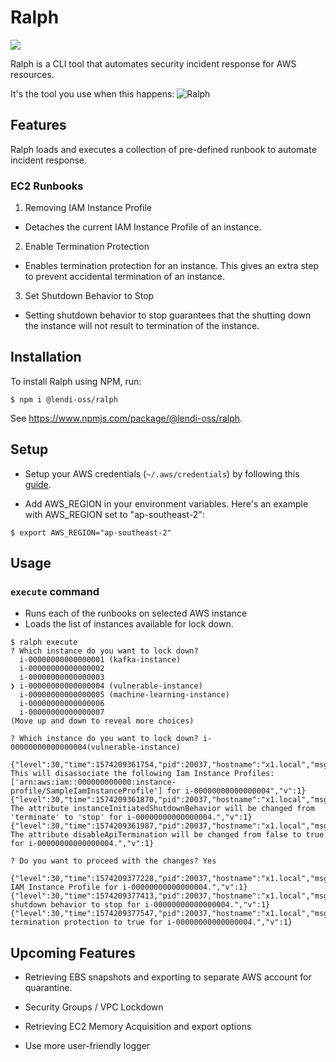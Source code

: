 # Ralph

![](https://github.com/lendi-au/Ralph/workflows/Build/badge.svg)

Ralph is a CLI tool that automates security incident response for AWS resources.

It's the tool you use when this happens:
![Ralph](./img/ralph.jpg "Ralph")

## Features

Ralph loads and executes a collection of pre-defined runbook to automate incident response.

### EC2 Runbooks

1. Removing IAM Instance Profile

- Detaches the current IAM Instance Profile of an instance.

2. Enable Termination Protection

- Enables termination protection for an instance. This gives an extra step to prevent accidental termination of an instance.

3. Set Shutdown Behavior to Stop

- Setting shutdown behavior to stop guarantees that the shutting down the instance will not result to termination of the instance.

## Installation

To install Ralph using NPM, run:

```lang=bash
$ npm i @lendi-oss/ralph
```

See https://www.npmjs.com/package/@lendi-oss/ralph.

## Setup

- Setup your AWS credentials (`~/.aws/credentials`) by following this [guide](https://docs.aws.amazon.com/sdk-for-java/v1/developer-guide/setup-credentials.html).

- Add AWS_REGION in your environment variables. Here's an example with AWS_REGION set to "ap-southeast-2":

```
$ export AWS_REGION="ap-southeast-2"
```

## Usage

### `execute` command

- Runs each of the runbooks on selected AWS instance
- Loads the list of instances available for lock down.

```lang=bash
$ ralph execute
? Which instance do you want to lock down?
  i-00000000000000001 (kafka-instance)
  i-00000000000000002
  i-00000000000000003
❯ i-00000000000000004 (vulnerable-instance)
  i-00000000000000005 (machine-learning-instance)
  i-00000000000000006
  i-00000000000000007
(Move up and down to reveal more choices)
```

```lang=bash
? Which instance do you want to lock down? i-00000000000000004(vulnerable-instance)

{"level":30,"time":1574209361754,"pid":20037,"hostname":"x1.local","msg":"RemoveIamInstanceProfile: This will disassociate the following Iam Instance Profiles: ['arn:aws:iam::000000000000:instance-profile/SampleIamInstanceProfile'] for i-00000000000000004","v":1}
{"level":30,"time":1574209361870,"pid":20037,"hostname":"x1.local","msg":"setShutdownBehaviorToTerminate: The attribute instanceInitiatedShutdownBehavior will be changed from 'terminate' to 'stop' for i-00000000000000004.","v":1}
{"level":30,"time":1574209361987,"pid":20037,"hostname":"x1.local","msg":"enableTerminationProtection: The attribute disableApiTermination will be changed from false to true for i-00000000000000004.","v":1}
```

```
? Do you want to proceed with the changes? Yes

{"level":30,"time":1574209377228,"pid":20037,"hostname":"x1.local","msg":"Disassociated IAM Instance Profile for i-00000000000000004.","v":1}
{"level":30,"time":1574209377413,"pid":20037,"hostname":"x1.local","msg":"Changed shutdown behavior to stop for i-00000000000000004.","v":1}
{"level":30,"time":1574209377547,"pid":20037,"hostname":"x1.local","msg":"Changed termination protection to true for i-00000000000000004.","v":1}
```

## Upcoming Features

- Retrieving EBS snapshots and exporting to separate AWS account for quarantine.

- Security Groups / VPC Lockdown

- Retrieving EC2 Memory Acquisition and export options

- Use more user-friendly logger
